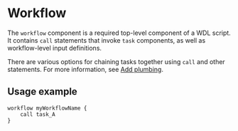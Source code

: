 # Workflow

The `workflow` component is a required top-level component of a WDL script. It contains `call` statements that invoke `task` components, as well as workflow-level input definitions.

There are various options for chaining tasks together using `call` and other statements. For more information, see [Add plumbing](add_plumbing.md).

## Usage example
```wdl
workflow myWorkflowName {
    call task_A
}
```